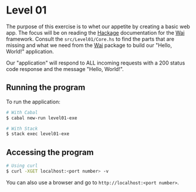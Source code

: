 # Level 01

The purpose of this exercise is to whet our appetite by creating a basic web
app. The focus will be on reading the [Hackage] documentation for the [Wai]
framework. Consult the ``src/Level01/Core.hs`` to find the parts that are
missing and what we need from the [Wai] package to build our "Hello, World!"
application.

Our "application" will respond to ALL incoming requests with a 200 status code
response and the message "Hello, World!".

[Hackage]: (https://hackage.haskell.org/)
[Wai]: (https://hackage.haskell.org/package/wai)

## Running the program

To run the application:

```bash
# With Cabal
$ cabal new-run level01-exe

# With Stack
$ stack exec level01-exe
```

## Accessing the program

```bash
# Using curl
$ curl -XGET localhost:<port number> -v
```

You can also use a browser and go to ``http://localhost:<port number>``.
